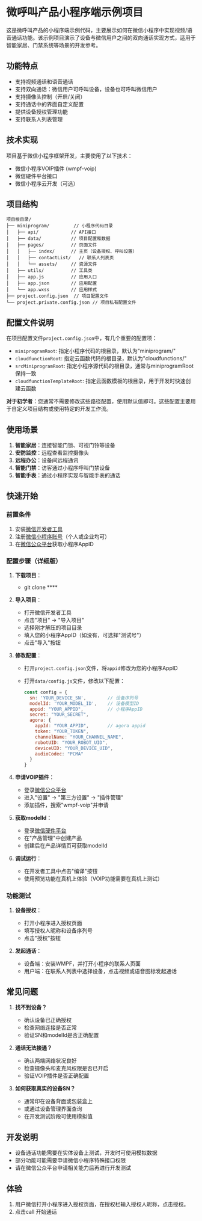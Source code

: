 # 微呼叫产品小程序端示例项目

这是微呼叫产品的小程序端示例代码，主要展示如何在微信小程序中实现视频/语音通话功能。该示例项目演示了设备与微信用户之间的双向通话实现方式，适用于智能家居、门禁系统等场景的开发参考。

## 功能特点

- 支持视频通话和语音通话
- 支持双向通话：微信用户可呼叫设备，设备也可呼叫微信用户
- 支持摄像头控制（开启/关闭）
- 支持通话中的界面自定义配置
- 提供设备授权管理功能
- 支持联系人列表管理

## 技术实现

项目基于微信小程序框架开发，主要使用了以下技术：

- 微信小程序VOIP插件 (wmpf-voip)
- 微信硬件平台接口
- 微信小程序云开发（可选）

## 项目结构

```
项目根目录/
├── miniprogram/         // 小程序代码目录
│   ├── api/            // API接口
│   ├── data/           // 项目配置和数据
│   ├── pages/          // 页面文件
│   │   ├── index/      // 主页（设备授权、呼叫设置）
│   │   ├── contactList/   // 联系人列表页
│   │   └── assets/     // 资源文件
│   ├── utils/          // 工具类
│   ├── app.js          // 应用入口
│   ├── app.json        // 应用配置
│   └── app.wxss        // 应用样式
├── project.config.json  // 项目配置文件
└── project.private.config.json // 项目私有配置文件
```

## 配置文件说明

在项目配置文件`project.config.json`中，有几个重要的配置项：

- `miniprogramRoot`: 指定小程序代码的根目录，默认为"miniprogram/"
- `cloudfunctionRoot`: 指定云函数代码的根目录，默认为"cloudfunctions/"
- `srcMiniprogramRoot`: 指定小程序源代码的根目录，通常与miniprogramRoot保持一致
- `cloudfunctionTemplateRoot`: 指定云函数模板的根目录，用于开发时快速创建云函数

**对于初学者**：您通常不需要修改这些路径配置，使用默认值即可。这些配置主要用于自定义项目结构或使用特定的开发工作流。

## 使用场景

1. **智能家居**：连接智能门锁、可视门铃等设备
2. **安防监控**：远程查看监控摄像头
3. **远程办公**：设备间远程通讯
4. **智能门禁**：访客通过小程序呼叫门禁设备
5. **智能手表**：通过小程序实现与智能手表的通话

## 快速开始

### 前置条件

1. 安装[微信开发者工具](https://developers.weixin.qq.com/miniprogram/dev/devtools/download.html)
2. 注册[微信小程序账号](https://mp.weixin.qq.com/)（个人或企业均可）
3. 在[微信公众平台](https://mp.weixin.qq.com/)获取小程序AppID

### 配置步骤（详细版）

1. **下载项目**：
   - git clone ****

2. **导入项目**：
   - 打开微信开发者工具
   - 点击"项目" -> "导入项目"
   - 选择刚才解压的项目目录
   - 填入您的小程序AppID（如没有，可选择"测试号"）
   - 点击"导入"按钮

3. **修改配置**：
   - 打开`project.config.json`文件，将`appid`修改为您的小程序AppID
   - 打开`data/config.js`文件，修改以下配置：

     ```javascript
     const config = {
       sn: 'YOUR_DEVICE_SN',        // 设备序列号
       modelId: 'YOUR_MODEL_ID',    // 设备模型ID
       appid: "YOUR_APPID",         // 小程序AppID
       secret: "YOUR_SECRET",    
       agora: {                   
         appId: "YOUR_APPID",       // agora appid
         token: "YOUR_TOKEN",
         channelName: "YOUR_CHANNEL_NAME",
         robotUID: "YOUR_ROBOT_UID",
         deviceUID: "YOUR_DEVICE_UID",
         audioCodec: "PCMA"
       }
     }

     ```

4. **申请VOIP插件**：
   - 登录[微信公众平台](https://mp.weixin.qq.com/)
   - 进入"设置" -> "第三方设置" -> "插件管理"
   - 添加插件，搜索"wmpf-voip"并申请

5. **获取modelId**：
   - 登录[微信硬件平台](https://iot.weixin.qq.com/)
   - 在"产品管理"中创建产品
   - 创建后在产品详情页可获取modelId

6. **调试运行**：
   - 在开发者工具中点击"编译"按钮
   - 使用预览功能在真机上体验（VOIP功能需要在真机上测试）

### 功能测试

1. **设备授权**：
   - 打开小程序进入授权页面
   - 填写授权人昵称和设备序列号
   - 点击"授权"按钮

2. **发起通话**：
   - 设备端：安装WMPF，并打开小程序的联系人页面
   - 用户端：在联系人列表中选择设备，点击视频或语音图标发起通话

## 常见问题

1. **找不到设备？**
   - 确认设备已正确授权
   - 检查网络连接是否正常
   - 验证SN和modelId是否正确配置

2. **通话无法接通？**
   - 确认两端网络状况良好
   - 检查摄像头和麦克风权限是否已开启
   - 验证VOIP插件是否正确配置

3. **如何获取真实的设备SN？**
   - 通常印在设备背面或包装盒上
   - 或通过设备管理界面查询
   - 在开发测试阶段可使用模拟值

## 开发说明

- 设备通话功能需要在实体设备上测试，开发时可使用模拟数据
- 部分功能可能需要申请微信小程序特殊接口权限
- 请在微信公众平台申请相关能力后再进行开发测试

## 体验

1. 用户微信打开小程序进入授权页面，在授权栏输入授权人昵称，点击授权。
2. 点击call 开始通话
